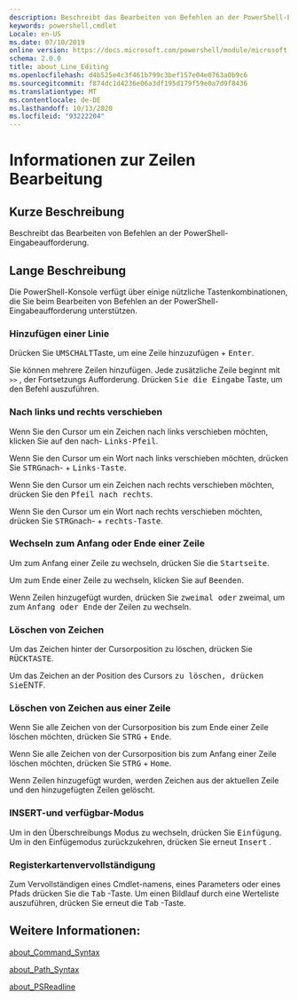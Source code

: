 ```yaml
---
description: Beschreibt das Bearbeiten von Befehlen an der PowerShell-Eingabeaufforderung.
keywords: powershell,cmdlet
Locale: en-US
ms.date: 07/10/2019
online version: https://docs.microsoft.com/powershell/module/microsoft.powershell.core/about/about_line_editing?view=powershell-7&WT.mc_id=ps-gethelp
schema: 2.0.0
title: about_Line_Editing
ms.openlocfilehash: d4b525e4c3f461b799c3bef157e04e0763a0b9c6
ms.sourcegitcommit: f874dc1d4236e06a3df195d179f59e0a7d9f8436
ms.translationtype: MT
ms.contentlocale: de-DE
ms.lasthandoff: 10/13/2020
ms.locfileid: "93222204"
---
```

# <a name="about-line-editing"></a>Informationen zur Zeilen Bearbeitung

## <a name="short-description"></a>Kurze Beschreibung

Beschreibt das Bearbeiten von Befehlen an der PowerShell-Eingabeaufforderung.

## <a name="long-description"></a>Lange Beschreibung

Die PowerShell-Konsole verfügt über einige nützliche Tastenkombinationen, die Sie beim Bearbeiten von Befehlen an der PowerShell-Eingabeaufforderung unterstützen.

### <a name="add-a-line"></a>Hinzufügen einer Linie

Drücken Sie <kbd>UMSCHALT</kbd>Taste, um eine Zeile hinzuzufügen + <kbd>Enter</kbd>.

Sie können mehrere Zeilen hinzufügen. Jede zusätzliche Zeile beginnt mit `>>` , der Fortsetzungs Aufforderung. Drücken <kbd>Sie die Eingabe</kbd> Taste, um den Befehl auszuführen.

### <a name="move-left-and-right"></a>Nach links und rechts verschieben

Wenn Sie den Cursor um ein Zeichen nach links verschieben möchten, klicken Sie auf den nach- <kbd>Links-Pfeil</kbd>.

Wenn Sie den Cursor um ein Wort nach links verschieben möchten, drücken Sie <kbd>STRG</kbd>nach- + <kbd>Links-Taste</kbd>.

Wenn Sie den Cursor um ein Zeichen nach rechts verschieben möchten, drücken Sie den <kbd>Pfeil nach rechts</kbd>.

Wenn Sie den Cursor um ein Wort nach rechts verschieben möchten, drücken Sie <kbd>STRG</kbd>nach- + <kbd>rechts-Taste</kbd>.

### <a name="move-to-a-lines-beginning-or-end"></a>Wechseln zum Anfang oder Ende einer Zeile

Um zum Anfang einer Zeile zu wechseln, drücken Sie die <kbd>Startseite</kbd>.

Um zum Ende einer Zeile zu wechseln, klicken Sie auf <kbd>Beenden</kbd>.

Wenn Zeilen hinzugefügt wurden, drücken Sie <kbd>zweimal oder</kbd> zweimal, um zum <kbd>Anfang oder Ende</kbd> der Zeilen zu wechseln.

### <a name="delete-characters"></a>Löschen von Zeichen

Um das Zeichen hinter der Cursorposition zu löschen, drücken Sie <kbd>RÜCKTASTE</kbd>.

Um das Zeichen an der Position des Cursors <kbd>zu löschen, drücken Sie</kbd>ENTF.

### <a name="delete-characters-from-a-line"></a>Löschen von Zeichen aus einer Zeile

Wenn Sie alle Zeichen von der Cursorposition bis zum Ende einer Zeile löschen möchten, drücken Sie <kbd>STRG</kbd> + <kbd>Ende</kbd>.

Wenn Sie alle Zeichen von der Cursorposition bis zum Anfang einer Zeile löschen möchten, drücken Sie <kbd>STRG</kbd> + <kbd>Home</kbd>.

Wenn Zeilen hinzugefügt wurden, werden Zeichen aus der aktuellen Zeile und den hinzugefügten Zeilen gelöscht.

### <a name="insert-and-overstrike-mode"></a>INSERT-und verfügbar-Modus

Um in den Überschreibungs Modus zu wechseln, drücken Sie <kbd>Einfügung</kbd>. Um in den Einfügemodus zurückzukehren, drücken Sie erneut <kbd>Insert</kbd> .

### <a name="tab-completion"></a>Registerkartenvervollständigung

Zum Vervollständigen eines Cmdlet-namens, eines Parameters oder eines Pfads drücken Sie die <kbd>Tab</kbd> -Taste. Um einen Bildlauf durch eine Werteliste auszuführen, drücken Sie erneut die <kbd>Tab</kbd> -Taste.

## <a name="see-also"></a>Weitere Informationen:

[about_Command_Syntax](about_Command_Syntax.md)

[about_Path_Syntax](about_Path_Syntax.md)

[about_PSReadline](../../PSReadline/About/about_PSReadline.md)
